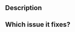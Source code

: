 ## Description
<!--- Describe your changes -->

## Which issue it fixes?
<!--- Link to issue: Closes #issue-number -->
